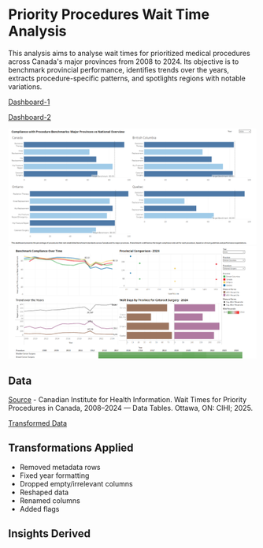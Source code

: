 # Priority Procedures Wait Time Analysis

This analysis aims to analyse wait times for prioritized medical procedures across Canada's major provinces from 2008 to 2024. Its objective is to benchmark provincial performance, identifies trends over the years, extracts procedure-specific patterns, and spotlights regions with notable variations.

[Dashboard-1](https://public.tableau.com/app/profile/waqas5688/viz/processed_wait_times/Benchmark)

[Dashboard-2](https://public.tableau.com/app/profile/waqas5688/viz/processed_wait_times/Dashboard2)

![Dashboard-1-img](https://github.com/qureshiwaqas/procedure-wait-time-analysis/blob/main/resources/d1.png)
![Dashboard-2-img](https://github.com/qureshiwaqas/procedure-wait-time-analysis/blob/main/resources/d2.png)

## Data
[Source](https://www.cihi.ca/sites/default/files/document/wait-times-priority-procedures-in-canada-2025-data-tables-en.xlsx) - Canadian Institute for Health Information. Wait Times for Priority Procedures in Canada, 2008–2024 — Data Tables. Ottawa, ON: CIHI; 2025.

[Transformed Data](https://github.com/qureshiwaqas/procedure-wait-time-analysis/blob/main/resources/processed_wait_times.csv)

## Transformations Applied
- Removed metadata rows
- Fixed year formatting
- Dropped empty/irrelevant columns
- Reshaped data
- Renamed columns
- Added flags

## Insights Derived

